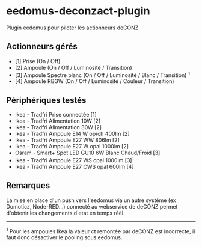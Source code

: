 # eedomus-deconzact-plugin

Plugin eedomus pour piloter les actionneurs deCONZ

## Actionneurs gérés

* [1] Prise (On / Off)
* [2] Ampoule (On / Off / Luminosité / Transition)
* [3] Ampoule Spectre blanc (On / Off / Luminosité / Blanc / Transition) <sup>1</sup>
* [4] Ampoule RBGW (On / Off / Luminosité / Couleur / Transition)

## Périphériques testés 

* Ikea - Tradfri Prise connectée [1]
* Ikea - Tradfri Alimentation 10W [2]
* Ikea - Tradfri Alimentation 30W [2] 
* Ikea - Tradfri Ampoule E14 W op/ch 400lm [2]
* Ikea - Tradfri Ampoule E27 WW 806lm [2]
* Ikea - Tradfri Ampoule E27 W opal 1000lm [2]
* Osram - Smart+ Spot LED GU10 6W Blanc Chaud/Froid [3]
* Ikea - Tradfri Ampoule E27 WS opal 1000lm [3]<sup>1</sup>
* Ikea - Tradfri Ampoule E27 CWS opal 600lm [4]

## Remarques 
La mise en place d'un push vers l'eedomus via un autre système (ex Domoticz, Node-RED...) connecté au webservice de deCONZ permet d'obtenir les changements d'etat en temps réèl.

---
<sup>1</sup> Pour les ampoules Ikea la valeur ct remontée par deCONZ est incorrecte, il faut donc désactiver le pooling sous eedomus.

